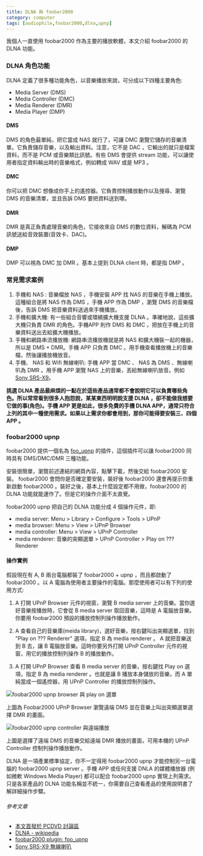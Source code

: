 ```yaml
---
title: DLNA 與 foobar2000
category: computer
tags: [audiophile,foobar2000,dlna,upnp]
---
```


我個人一直使用 foobar2000 作為主要的播放軟體，本文介紹 foobar2000 的 DLNA 功能。

### DLNA 角色功能

DLNA 定義了很多種功能角色，以音樂播放來說，可分成以下四種主要角色:

* Media Server (DMS)
* Media Controller (DMC)
* Media Renderer (DMR)
* Media Player (DMP)

<!--more-->

#### DMS

DMS 的角色最單純，把它當成 NAS 就行了，可讓 DMC 瀏覽它儲存的音樂清單。它負責儲存音樂，以及輸出資料。注意，它不是 DAC ，它輸出的就只是檔案資料，而不是 PCM 或音樂類比訊號。有些 DMS 會提供 stream 功能，可以讓使用者指定資料輸出時的音樂格式，例如轉成 WAV 或是 MP3 。

#### DMC

你可以把 DMC 想像成你手上的遙控器。它負責控制播放動作以及搜尋、瀏覽 DMS 的音樂清單，並且告訴 DMS 要把資料送到哪。

#### DMR

DMR 是真正負責處理音樂的角色，它接收來自 DMS 的數位資料，解碼為 PCM 訊號送給音效裝置(音效卡、DAC)。

#### DMP

DMP 可以視為 DMC 加 DMR 。基本上提到 DLNA client 時，都是指 DMP 。

### 常見需求案例

1. 手機和 NAS : 音樂檔放 NAS ，手機安裝 APP 找 NAS 的音樂在手機上播放。這種組合是將 NAS 作為 DMS ，手機 APP 作為 DMP ，瀏覽 DMS 的音樂檔後，告訴 DMS 把音樂資料送過來手機播放。
2. 手機和擴大機: 有一些組合音響或環繞擴大機支援 DLNA 。準確地說，這些擴大機只負責 DMR 的角色。手機APP 則作 DMS 和 DMC ，把放在手機上的音樂資料送出去給擴大機播放。
3. 手機和網路串流播放機: 網路串流播放機就是將 NAS 和擴大機裝一起的機器，所以是 DMS + DMR。手機 APP 只負責 DMC 。用手機查看播放機上的音樂檔，然後讓播放機放音。
4. 手機、 NAS 和 Wifi 無線喇叭: 手機 APP 當 DMC 、 NAS 為 DMS 、無線喇叭為 DMR 。用手機 APP 瀏覽 NAS 上的音樂，丟給無線喇叭放音。例如 [Sony SRS-X9](http://www.sony-asia.com/microsite/Personal%20Audio/SRS-X9/tw/contents/TP0000430399.html)。

**挑選 DLNA 產品最麻煩的一點在於這些產品通常都不會說明它可以負責哪些角色。所以常常看到很多人抱怨說，某某東西明明說支援 DLNA ，卻不能做我想要它做的事(角色)。手機 APP 更是如此，很多免費的手機 DLNA APP，通常只符合上列的其中一種使用需求。如果以上需求你都會用到，那你可能得要安裝三、四個 APP 。**

### foobar2000 upnp

foobar2000 提供一個名為 [foo_upnp](https://www.foobar2000.org/components/view/foo_upnp) 的插件，這個插件可以讓 foobar2000 同時具有 DMS/DMC/DMR 三種功能。

安裝很簡單，瀏覽前述連結的網頁內容，點擊下載，然後交給 foobar2000 安裝。 foobar2000 會問你是否確定要安裝，裝好後 foobar2000 還會再提示你重新啟動 foobar2000 。裝好之後，基本上什麼設定都不用做，foobar2000 的 DLNA 功能就能運作了。但是它的操作介面不太直覺。

foobar2000 upnp 把自己的 DLNA 功能分成 4 個操作元件，即:

* media server: Menu > Library > Configure > Tools > UPnP
* media browser:  Menu > View > UPnP Browser
* media controller: Menu > View > UPnP Controller
* media renderer: 音樂的突顯選單 > UPnP Controller > Play on ??? Renderer

#### 操作實例

假設現在有 A, B 兩台電腦都裝了 foobar2000 + upnp ，而且都啟動了 foobar2000 。以 A 電腦為使用者主要操作的電腦。那麼使用者可以有下列的使用方式:

1. A 打開 UPnP Browser 元件的視窗，瀏覽 B media server 上的音樂。當你選好音樂按播放時，它會從 B media server 取回音樂，這時是 A 電腦放音樂。你要用 foobar2000 預設的播放控制列操作播放動作。

2. A 查看自己的音樂庫(meida library)，選好音樂，按右鍵叫出突顯選單，找到 "Play on ??? Renderer" 選項，指定 B 為 media renderer 。 A 就把音樂送到 B 去，讓 B 電腦放音樂。這時你要另外打開 UPnP Controller 元件的視窗，用它的播放控制列操作 B 的播放動作。

3. A 打開 UPnP Browser 查看 B media server 的音樂，按右鍵找 Play on 選項，指定 B 為 media renderer 。也就是讓 B 播放本身儲放的音樂，而 A 單純當成一個遙控器，用 UPnP Controller 的播放控制列操作。

<img src="http://i.imgur.com/Npky94p.png" alt="foobar2000 upnp browser 與 play on 選單" />

上圖為 Foobar2000 UPnP Browser 瀏覽遠端 DMS 並在音樂上叫出突顯選單選擇 DMR 的畫面。

<img src="http://i.imgur.com/5ji2Jzz.png" alt="foobar2000 upnp controller 與遠端播放"/>

上圖是選擇了遠端 DMS 的音樂交給遠端 DMR 播放的畫面，可用本機的 UPnP Controller 控制列操作播放動作。

DLNA 是一項產業標準協定，你不一定得用 foobar2000 upnp 才能控制另一台電腦的 foobar2000 upnp server 。手機 APP 或任何支援 DNLA 的媒體播放器 (例如微軟 Windows Media Player) 都可以配合 foobar2000 upnp 實現上列需求。只是各家產品的 DLNA  功能名稱並不統一，你需要自己查看產品的使用說明書了解詳細操作步驟。

###### 參考文章

* [本文首發於 PCDVD 討論區](http://www.pcdvd.com.tw/showthread.php?t=1097961)
* [DLNA - wikipedia](https://zh.wikipedia.org/wiki/%E6%95%B8%E4%BD%8D%E7%94%9F%E6%B4%BB%E7%B6%B2%E8%B7%AF%E8%81%AF%E7%9B%9F)
* [foobar2000 plugin: foo_upnp](https://www.foobar2000.org/components/view/foo_upnp)
* [Sony SRS-X9 無線喇叭](http://www.sony-asia.com/microsite/Personal%20Audio/SRS-X9/tw/contents/TP0000430399.html)
